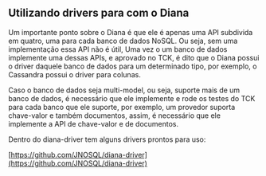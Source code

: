 ## Utilizando drivers para com o Diana

Um importante ponto sobre o Diana é que ele é apenas uma API subdivida em quatro, uma para cada banco de dados NoSQL. Ou seja, sem uma implementação essa API não é útil, Uma vez o um banco de dados implemente uma dessas APIs, e aprovado no TCK, é dito que o Diana possui o driver daquele banco de dados para um determinado tipo, por exemplo, o Cassandra possui o driver para colunas.

Caso o banco de dados seja multi-model, ou seja, suporte mais de um banco de dados, é necessário que ele implemente e rode os testes do TCK para cada banco que ele suporte, por exemplo, um provedor suporta chave-valor e também documentos, assim, é necessário que ele implemente a API de chave-valor e de documentos.



Dentro do diana-driver tem alguns drivers prontos para uso:

[https://github.com/JNOSQL/diana-driver](https://github.com/JNOSQL/diana-driver)

  


  


